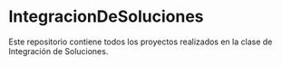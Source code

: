 # IntegracionDeSoluciones
Este repositorio contiene todos los proyectos realizados en la clase de Integración de Soluciones.
